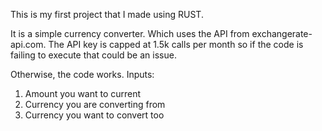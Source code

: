 This is my first project that I made using RUST. 

It is a simple currency converter. Which uses the API from exchangerate-api.com.
The API key is capped at 1.5k calls per month so if the code is failing to execute that could be an issue.

Otherwise, the code works.
Inputs:
  1) Amount you want to current
  2) Currency you are converting from
  3) Currency you want to convert too
